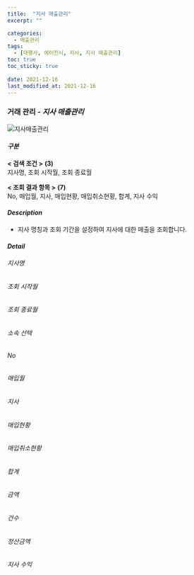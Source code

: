 ```yaml
---
title:  "지사 매출관리"
excerpt: ""

categories:
  - 매출관리
tags:
  - [대행사, 에이전시, 지사, 지사 매출관리]
toc: true
toc_sticky: true
 
date: 2021-12-16
last_modified_at: 2021-12-16
---
```

### 거래 관리 - *지사 매출관리*
![지사매출관리]()

#### *구분* <br>
**< 검색 조건 >** **(3)**
<br>지사명, 조회 시작월, 조회 종료월

**< 조회 결과 항목 >** **(7)**
<br>No, 매입월, 지사, 매입현황, 매입취소현황, 합계, 지사 수익

#### *Description*
- 지사 명칭과 조회 기간을 설정하여 지사에 대한 매출을 조회합니다.

#### *Detail*
###### 지사명
###### 조회 시작월
###### 조회 종료월
###### 소속 선택

###### No
###### 매입월
###### 지사
###### 매입현황
###### 매입취소현황
###### 합계
###### 금액
###### 건수
###### 정산금액
###### 지사 수익
